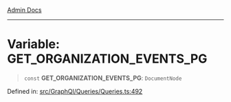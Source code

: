 [Admin Docs](/)

***

# Variable: GET\_ORGANIZATION\_EVENTS\_PG

> `const` **GET\_ORGANIZATION\_EVENTS\_PG**: `DocumentNode`

Defined in: [src/GraphQl/Queries/Queries.ts:492](https://github.com/PalisadoesFoundation/talawa-admin/blob/main/src/GraphQl/Queries/Queries.ts#L492)
